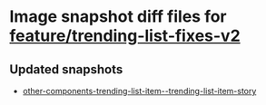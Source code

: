 # Image snapshot diff files for [feature/trending-list-fixes-v2](https://github.com/brightsitesconsulting/indy100-pwamp/pull/524)

## Updated snapshots
- [other-components-trending-list-item--trending-list-item-story](./other-components-trending-list-item--trending-list-item-story)
